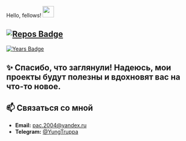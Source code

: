 Hello, fellows! <img src="https://raw.githubusercontent.com/MartinHeinz/MartinHeinz/master/wave.gif" width="30px">
## [![Repos Badge](https://badges.pufler.dev/repos/pavel195)](https://badges.pavel195.dev)
[![Years Badge](https://badges.pufler.dev/years/pavel195)](https://badges.pavel195.dev)
## ✨ Спасибо, что заглянули! Надеюсь, мои проекты будут полезны и вдохновят вас на что-то новое.
## 📫 Связаться со мной

- **Email:** pac.2004@yandex.ru
- **Telegram:** [@YungTruppa](https://t.me/YungTruppa)
